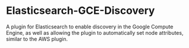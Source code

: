Elasticsearch-GCE-Discovery
===========================

A plugin for Elasticsearch to enable discovery in the Google Compute Engine, as well as allowing the plugin to automatically set node attributes, similar to the AWS plugin.